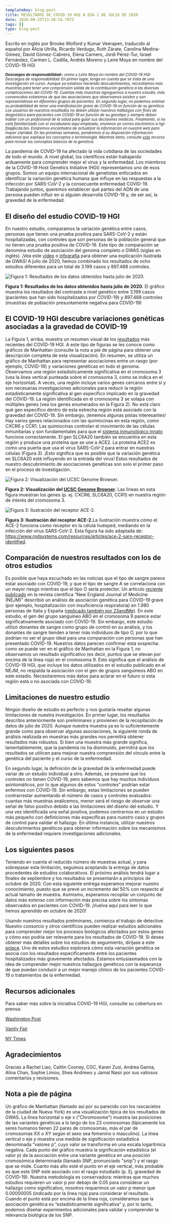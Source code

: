 ```yaml
---
templateKey: blog-post
title: RESULTADOS DE COVID-19 HGI A DÍA 2 DE JULIO DE 2020
date: 2020-09-25T13:58:54.797Z
tags: []
type: blog-post
---
```


Escrito en inglés por Brooke Wolford y Kumar Veerapen, traducido al español por Alicia Utrilla, Ricardo Verdugo, Ruth Zárate, Carolina Medina-Gómez, David Gómez-Cabrero, Elena Carnero, Jordi Pérez-Tur, Israel Fernández, Carmen L. Cadilla, Andrés Moreno y Leire Moya en nombre del COVID-19 HGI

<small>
<em>
<strong>Descargos de responsabilidad::</strong> oreno y Leire Moya en nombre del COVID-19 HGI
Descargos de responsabilidad: En primer lugar, tenga en cuenta que se trata de una investigación en curso. Aunque ya estamos haciendo descubrimientos, necesitamos más muestras para tener una comprensión sólida de la contribución genética a las diversas complicaciones del COVID-19. Cuantas más muestras agreguemos a nuestro estudio, más convencidos estaremos de que las asociaciones que observamos existen y son representativas en diferentes grupos de pacientes. En segundo lugar, no podemos estimar su probabilidad de tener una manifestación grave de COVID-19 en función de su genética. Los usuarios de nuestros resultados no deben utilizar nuestros hallazgos con fines de diagnóstico para pacientes con COVID-19 en función de su genotipo y siempre deben hablar con un profesional de la salud para guiar sus decisiones médicas. Finalmente, si no está familiarizado con el vocabulario aquí empleado, envíenos un correo electrónico a hgi-faq@icda.bio. Estaremos encantados de actualizar la información en nuestra web para mayor claridad. En las próximas semanas, pondremos a su disposición información adicional que explique los conceptos o terminología. Mientras tanto, consulte <a href="https://medlineplus.gov/genetics/understanding/" target="_blank" rel="noopener noreferrer">este</a> recurso para revisar los conceptos básicos de la genética.
</em>
</small>

La pandemia de COVID-19 ha afectado la vida cotidiana de las sociedades de todo el mundo. A nivel global, los científicos están trabajando arduamente para comprender mejor el virus y la enfermedad. Los miembros de la COVID-19 Host Genetics Initiative (HGI) representamos uno de esos grupos. Somos un equipo internacional de genetistas enfocados en identificar la variación genética humana que influye en las respuestas a la infección por SARS-CoV-2 y la consecuente enfermedad COVID-19. Trabajando juntos, queremos establecer  qué partes del ADN de una persona pueden influir en si alguien desarrolla COVID-19 y, de ser así, la gravedad de la enfermedad.

## El diseño del estudio COVID-19 HGI

En nuestro estudio, comparamos la variación genética entre casos, personas que tienen una prueba positiva para SARS-CoV-2 y están hospitalizadas, con controles que son personas de la población general que no tienen una prueba positiva de COVID-19. Este tipo de comparación se denomina estudio de asociación del genoma completo o GWAS (siglas en inglés). ¡Vea este [vídeo](https://www.youtube.com/watch?v=cgyc55JhdcM) o [infografía](https://www.broadinstitute.org/visuals/explainer-genome-wide-association-studies) para obtener una explicación ilustrada de GWAS! A julio de 2020, hemos combinado los resultados de ocho estudios diferentes para un total de 3.199 casos y 897.488 controles.

![Figura 1: Resultados de los datos obtenidos hasta julio de 2020.](scicomm_blog_post_20200924.png)
<figcaption class="manual-md-inline-caption">
<strong>Figura 1: Resultados de los datos obtenidos hasta julio de 2020.</strong>  El gráfico muestra los resultados del contraste a nivel genético entre 3.199 casos (pacientes que han sido hospitalizados por COVID-19) y 897.488 controles (muestras de población presuntamente negativa para COVID-19)
</figcaption>

## El COVID-19 HGI descubre variaciones genéticas asociadas a la gravedad de COVID-19

La Figura 1, arriba, muestra un resumen visual de los [resultados](/results/) más recientes del COVID-19 HGI. A este tipo de figuras se les conoce como gráficos de Manhattan (consulte la nota a pie de página para obtener una descripción completa de esta visualización). En resumen, se utiliza un gráfico de Manhattan para representar asociaciones entre un rasgo (por ejemplo, COVID-19) y variaciones genéticas en todo el genoma. Observamos una región estadísticamente significativa en el cromosoma 3 (vea la línea vertical punteada sobre el cromosoma 3, como se indica en el eje horizontal). A veces, una región incluye varios genes cercanos entre sí y son necesarias investigaciones adicionales para reducir la región estadísticamente significativa al gen específico implicado en la gravedad del COVID-19. La región identificada en el cromosoma 3 se solapa con múltiples genes (vea los genes enumerados en la Figura 2). No está claro qué gen específico dentro de esta estrecha región está asociado con la gravedad del COVID-19. Sin embargo, ¡tenemos algunas pistas interesantes! Hay varios genes relacionados con las quimiocinas en esta región, como CXCR6 y CCR1. Las quimiocinas controlan el movimiento de las células inmunitarias y son fundamentales para que el [sistema inmunológico innato](https://www.ncbi.nlm.nih.gov/pmc/articles/PMC4448619/) funcione correctamente. El gen SLC6A20 también se encuentra en esta región y produce una proteína que se une a ACE2. La proteína ACE2 es como una puerta que usa el virus SARS-CoV-2 para entrar en nuestras células (Figura 3). ¡Esto significa que es posible que la variación genética en SLC6A20 esté influyendo en la entrada del virus! Estos resultados de nuestro descubrimiento de asociaciones genéticas son solo el primer paso en el proceso de investigación.


![Figura 2: Visualización del UCSC Genome Browser.](hgt_genome_32a4d_7bc390.jpg)
<figcaption class="manual-md-inline-caption">
<strong>Figura 2: Visualización del <a href="https://genome.ucsc.edu" target="_blank" rel="noopener noreferrer">UCSC Genome Browser</a>.</strong>  Las líneas en esta figura muestran los genes (p. ej. CXCR6, SLC6A20, CCR1) en nuestra región de interés del cromosoma 3.
</figcaption>

![Figura 3: Ilustración del receptor ACE-2.](unnamed.png)
<figcaption class="manual-md-inline-caption">
<strong>Figura 3: Ilustración del receptor ACE-2.</strong>La ilustración muestra cómo el ACE-2 funciona como receptor en la célula huésped, mediando en la infección del virus SARS-CoV-2.
Esta figura ha sido adaptada de: <a href="https://www.rndsystems.com/resources/articles/ace-2-sars-receptor-identified" target="_blank" rel="noopener noreferrer">https://www.rndsystems.com/resources/articles/ace-2-sars-receptor-identified</a>.
</figcaption>

## Comparación de nuestros resultados con los de otros estudios

Es posible que haya escuchado en las noticias que el tipo de sangre parece estar asociado con COVID-19, y que el tipo de sangre A se correlaciona con un mayor riesgo mientras que el tipo O sería protector. Un artículo [reciente publicado](https://www.nejm.org/doi/full/10.1056/NEJMoa2020283) en la revista científica “New England Journal of Medicine (NEJM)” describió un análisis de asociación genética para COVID-19 grave (por ejemplo, hospitalización con insuficiencia respiratoria) en 1.980 personas de Italia y España ([replicado también por 23andMe](https://www.medrxiv.org/content/10.1101/2020.09.04.20188318v1)). En este estudio, el gen del grupo sanguíneo ABO en el cromosoma 9 parece estar significativamente asociado con COVID-19. Sin embargo, este estudio utilizó donantes de sangre como grupo de control en su análisis, y los donantes de sangre tienden a tener más individuos de tipo O, por lo que podrían no ser el grupo ideal para una comparación con personas que han presentado COVID-19. Nuestros datos parecen confirmar esta sospecha: como se puede ver en el gráfico de Manhattan en la Figura 1, no observamos un resultado significativo (es decir, puntos que se elevan por encima de la línea roja) en el cromosoma 9. Esto significa que el análisis de COVID-19 HGI, que incluye los datos utilizados en el estudio publicado en el NEJM, no respalda la asociación con el gen de grupos sanguíneos ABO en este estadio. Necesitaremos más datos para aclarar en el futuro si esta región está o no asociada con COVID-19.

## Limitaciones de nuestro estudio

Ningún diseño de estudio es perfecto y nos gustaría resaltar algunas limitaciones de nuestra investigación. En primer lugar, los resultados descritos anteriormente son preliminares y provienen de la recopilación de datos de julio de 2020. Aunque nuestra muestra ya es lo suficientemente grande como para observar algunas asociaciones, la siguiente ronda de análisis realizada en muestras más grandes nos permitirá obtener resultados más robustos. Si bien una muestra más grande significa, lamentablemente, que la pandemia no ha disminuido, permitirá que los resultados se utilicen para mejorar nuestra comprensión del vínculo entre la genética del paciente y el curso de la enfermedad.

En segundo lugar, la definición de la gravedad de la enfermedad puede variar de un estudio individual a otro. Además, se presume que los controles no tienen COVID-19, pero sabemos que hay muchos individuos asintomáticos, por lo que algunos de estos "controles" podrían estar enfermos con COVID-19. Sin embargo, estas limitaciones se pueden contrarrestar aumentando el número de casos y controles evaluados: cuantas más muestras analicemos, menor será el riesgo de observar una señal de falso positivo debido a las limitaciones del diseño del estudio. Y una vez identificada una señal positiva, podemos centrarnos en un estudio más pequeño con definiciones más específicas para nuestro caso y grupos de control para validar el hallazgo. En última instancia, utilizar nuestros descubrimientos genéticos para obtener información sobre los mecanismos de la enfermedad requiere investigaciones adicionales.

## Los siguientes pasos

Teniendo en cuenta el reducido número de muestras actual, y para sobrepasar esta limitación, seguimos aceptando la entrega de datos procedentes de estudios colaborativos. El próximo análisis tendrá lugar a finales de septiembre y los resultados se presentarán a principios de octubre de 2020. Con esta siguiente entrega esperamos mejorar nuestro conocimiento, puesto que se prevé un incremento del 50% con respecto al actual tamaño de muestra. Asimismo, esperamos recopilar un conjunto de datos más extenso con información más precisa sobre los síntomas observados en pacientes con COVID-19. ¡Vuelva aquí para leer lo que hemos aprendido en octubre de 2020!

Usando nuestros resultados preliminares, comienza el trabajo de detective. Nuestro consorcio y otros científicos pueden realizar estudios adicionales para comprender mejor los procesos biológicos afectados por estos genes y cómo eso podría ser relevante para los resultados de COVID-19. Si desea obtener más detalles sobre los estudios de seguimiento, diríjase a este [enlace](/blog/2020-06-29-in-silico-follow-up-results/). Uno de estos estudios explorará cómo esta variación genética se asocia con los resultados específicamente entre los pacientes hospitalizados más gravemente afectados. Estamos entusiasmados con la idea de comprender mejor nuestros hallazgos genéticos con la esperanza de que puedan conducir a un mejor manejo clínico de los pacientes COVID-19 o  tratamientos de la enfermedad.

## Recursos adicionales

Para saber más sobre la iniciativa COVID-19 HGI, consulte su cobertura en prensa:


[Washington Post](https://www.washingtonpost.com/opinions/2020/04/27/covid-19-quickly-kills-some-while-others-dont-show-symptoms-can-genetics-explain-this/)

[Vanity Fair](https://www.vanityfair.com/news/2020/04/genetic-chances-of-dying-from-coronavirus)

[NY Times](https://www.nytimes.com/2020/06/03/health/coronavirus-blood-type-genetics.html)

## Agradecimientos
Gracias a Rachel Liao, Caitlin Cooney, CGC, Karen Zusi, Andrea Ganna, Alina Chan, Sophie Limou, Shea Andrews y Jamal Nasir por sus valiosos comentarios y revisiones.

## Nota a pie de página

Un gráfico de Manhattan (llamado así por su parecido con los rascacielos de la ciudad de Nueva York) es una visualización típica de los resultados de GWAS. La línea horizontal o eje x ("Chromosome") muestra las posiciones de las variantes genéticas a lo largo de los 23 cromosomas (típicamente los seres humanos tienen 22 pares de cromosomas, más el par de cromosomas XX o XY según el sexo sea femenino o masculino). La línea vertical o eje y muestra una medida de significación estadística denominada “valores p”, cuyo valor se transforma en una escala logarítmica negativa. Cada punto del gráfico muestra la significación estadística (el valor p) de la asociación entre una variante genética en una posición cromosómica determinada (llamado SNP, pronunciado "snip") y el rasgo que se mide. Cuanto más alto esté el punto en el eje vertical, más probable es que este SNP esté asociado con el rasgo estudiado (p. Ej. gravedad de COVID-19). Nuestra metodología es conservadora: mientras que muchos estudios requieren un valor p por debajo de 0.05 para considerar un hallazgo como significativo, nosotros requerimos un valor p menor que 0.00000005 (indicado por la línea roja) para considerar el resultado. Cuando el punto está por encima de la línea roja, consideramos que la asociación genética es “estadísticamente significativa” y, por lo tanto, podemos diseñar experimentos adicionales para validar y comprender la relevancia biológica de los SNP.

